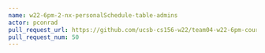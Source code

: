 ```yaml
---
name: w22-6pm-2-nx-personalSchedule-table-admins
actor: pconrad
pull_request_url: https://github.com/ucsb-cs156-w22/team04-w22-6pm-courses/pull/50
pull_request_num: 50
---
```

